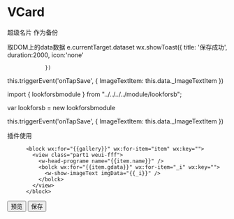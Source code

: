 # VCard
超级名片
作为备份

取DOM上的data数据
e.currentTarget.dataset
wx.showToast({
                    title: '保存成功',
                    duration:2000,
                    icon:'none'

                })

this.triggerEvent('onTapSave', {
          ImageTextItem: this.data._ImageTextItem
        })

import { lookforsbmodule } from "../../../../module/lookforsb";

var lookforsb = new lookforsbmodule

this.triggerEvent('onTapSave', {
          ImageTextItem: this.data._ImageTextItem
        })

插件使用

<w-multiple-choice name="投资模式" radioItems="{{radioItems}}" bind:onChangeChoice="onChoice" />

 <w-image defaultText="{{text}}" originalImage="{{info.logo}}" width="100%" height="100%" plugStyle="font-size: 28rpx;
  border-radius: 10rpx;"/>

  <w-link-1 name="王清文" src="" subintr="cto/融资经理" call="123456789" size="1" />

  <w-image-text style="height: 100%" ImageTextItem="{{ImageTextItem}}" bind:onTapView="onTapView" bind:onTapSave="onTapSave"/>


<!-- 图文显示插件 -->
          <block wx:for="{{gallery}}" wx:for-item="item" wx:key="">
            <view class="part1 weui-fff">
              <w-head-programe name="{{item.name}}" />
              <bolck wx:for="{{item.gdata}}" wx:for-item="_i" wx:key="">
                <w-show-imageText imgData="{{_i}}" />
              </bolck>
            </view>
          </block>


<w-edit-programme name="{{item.name}}" rate="{{item.rate}}" info="{{item.tip}}" must="{{item.must}}">
  <!-- <view slot="after" class="edit">
    <text>预览</text>
    <text>|</text>
    <text>编辑</text>
  </view> -->
</w-edit-programme>


<view class="page__bd_spacing d-btn">
  <button class="weui-btn primary font32" bind:tap="onView">预览</button>
  <button class="weui-btn primary font32" bind:tap="onSave">保存</button>
</view>